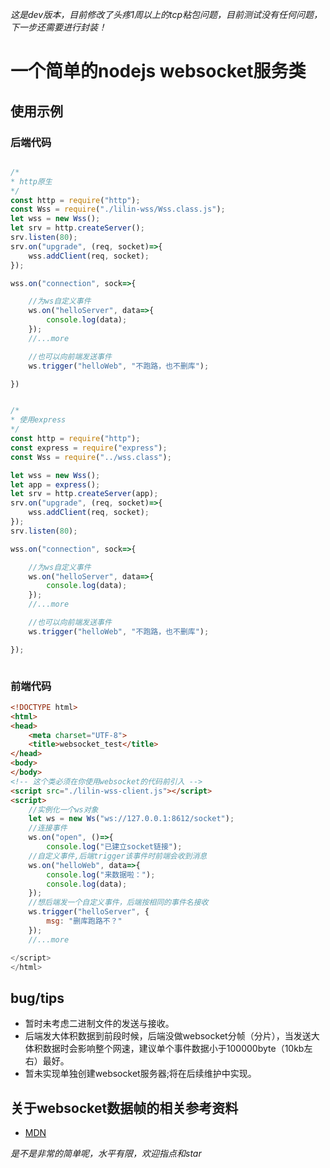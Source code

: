 *这是dev版本，目前修改了头疼1周以上的tcp粘包问题，目前测试没有任何问题，下一步还需要进行封装！*
# 一个简单的nodejs websocket服务类

## 使用示例

### 后端代码
```js

/*
* http原生
*/
const http = require("http");
const Wss = require("./lilin-wss/Wss.class.js");
let wss = new Wss();
let srv = http.createServer();
srv.listen(80);
srv.on("upgrade", (req, socket)=>{
    wss.addClient(req, socket);
});

wss.on("connection", sock=>{

    //为ws自定义事件
    ws.on("helloServer", data=>{
        console.log(data);
    });
    //...more

    //也可以向前端发送事件
    ws.trigger("helloWeb", "不跑路，也不删库");

})

```

```js

/*
* 使用express
*/
const http = require("http");
const express = require("express");
const Wss = require("../wss.class");

let wss = new Wss();
let app = express();
let srv = http.createServer(app);
srv.on("upgrade", (req, socket)=>{
    wss.addClient(req, socket);
});
srv.listen(80);

wss.on("connection", sock=>{

    //为ws自定义事件
    ws.on("helloServer", data=>{
        console.log(data);
    });
    //...more

    //也可以向前端发送事件
    ws.trigger("helloWeb", "不跑路，也不删库");

});



```
### 前端代码

```html
<!DOCTYPE html>
<html>
<head>
    <meta charset="UTF-8">
    <title>websocket_test</title>
</head>
<body>
</body>
<!-- 这个类必须在你使用websocket的代码前引入 -->
<script src="./lilin-wss-client.js"></script>
<script>
    //实例化一个ws对象
    let ws = new Ws("ws://127.0.0.1:8612/socket");
    //连接事件
    ws.on("open", ()=>{
        console.log("已建立socket链接");
    //自定义事件,后端trigger该事件时前端会收到消息
    ws.on("helloWeb", data=>{
        console.log("来数据啦：");
        console.log(data);
    });
    //想后端发一个自定义事件，后端按相同的事件名接收
    ws.trigger("helloServer", {
        msg: "删库跑路不？"
    });
    //...more

</script>
</html>

```

## bug/tips
* 暂时未考虑二进制文件的发送与接收。
* 后端发大体积数据到前段时候，后端没做websocket分帧（分片），当发送大体积数据时会影响整个网速，建议单个事件数据小于100000byte（10kb左右）最好。
* 暂未实现单独创建websocket服务器;将在后续维护中实现。

## 关于websocket数据帧的相关参考资料
* [MDN](https://developer.mozilla.org/zh-CN/docs/Web/API/WebSockets_API/Writing_WebSocket_servers)
  
*是不是非常的简单呢，水平有限，欢迎指点和star*
